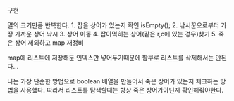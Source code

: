 구현

열의 크기만큼 반복한다.
    1. 잡을 상어가 있는지 확인 isEmpty();
    2. 낚시꾼으로부터 가장 가까운 상어 낚시
    3. 상어 이동
    4. 잡아먹히는 상어(같은 r,c에 있는 경우)찾기
    5. 죽은 상어 제외하고 map 재정비

map에 리스트에 저장해둔 인덱스만 넣어두기때문에 함부로 리스트를 삭제해서는 안된다...

나는 가장 단순한 방법으로 boolean 배열을 만들어서 죽은 상어가 있는지 체크하는 방법을 사용했다. 따라서 리스트를 탐색할때는 항상 죽은 상어가아닌지 확인해줘야한다.